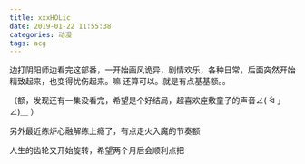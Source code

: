 ```yaml
---
title: xxxHOLic
date: 2019-01-22 11:55:38
categories: 动漫
tags: acg
---
```


边打阴阳师边看完这部番，一开始画风诡异，剧情欢乐，各种日常，后面突然开始精致起来，也变得忧伤起来。嘛 还算可以。就是有点基基额。。

（额，发现还有一集没看完，希望是个好结局，超喜欢座敷童子的声音∠( ᐛ 」∠)＿ ）

另外最近练炉心融解练上瘾了，有点走火入魔的节奏额

人生的齿轮又开始旋转，希望两个月后会顺利点把
